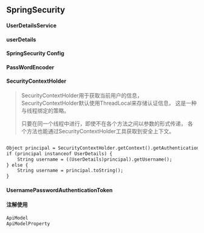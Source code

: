 

## SpringSecurity  

#### UserDetailsService

#### userDetails

#### SpringSecurity Config

#### PassWordEncoder

#### SecurityContextHolder
> SecurityContextHolder用于获取当前用户的信息，
> SecurityContextHolder默认使用ThreadLocal来存储认证信息，
>这是一种与线程绑定的策略。
>
>只要在同一个线程中进行，即使不在各个方法之间以参数的形式传递，
> 各个方法也能通过SecurityContextHolder工具获取到安全上下文。
~~~markdown

Object principal = SecurityContextHolder.getContext().getAuthentication().getPrincipal();
if (principal instanceof UserDetails) {
    String username = ((UserDetails)principal).getUsername();
} else {
    String username = principal.toString();
}

~~~

#### UsernamePasswordAuthenticationToken

#### 注解使用
~~~markdown
ApiModel 
ApiModelProperty

~~~


